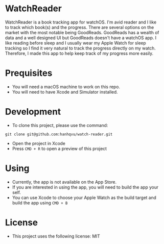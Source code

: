 # WatchReader

WatchReader is a book tracking app for watchOS. I'm avid reader and I like to track which book(s) and the progress. There are several options on the market with the most notable being GoodReads. GoodReads has a wealth of data and a well designed UI but GoodReads doesn't have a watchOS app. I like reading before sleep and I usually wear my Apple Watch for sleep tracking so I find it very natural to track the progress directly on my watch. Therefore, I made this app to help keep track of my progress more easily.

# Prequisites

- You will need a macOS machine to work on this repo.
- You will need to have Xcode and Simulator installed.

# Development

- To clone this project, please use the command:
```
git clone git@github.com:hanhqvu/watch-reader.git
```
- Open the project in Xcode
- Press ``CMD + R`` to open a preview of this project

# Using

- Currently, the app is not available on the App Store.
- If you are interested in using the app, you will need to build the app your self.
- You can use Xcode to choose your Apple Watch as the build target and
build the app using ``CMD + B``

# License
- This project uses the following license: MIT
